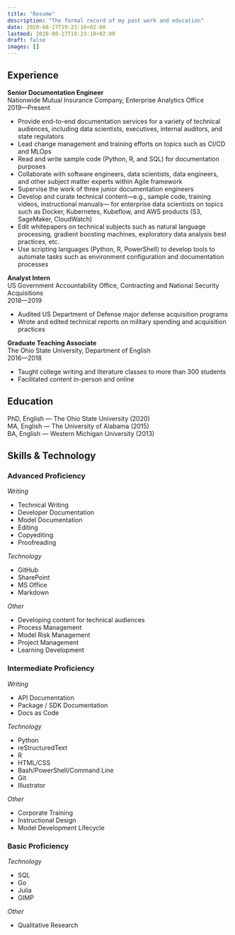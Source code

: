 ```yaml
---
title: "Resume"
description: "The formal record of my past work and education"
date: 2020-08-27T19:23:18+02:00
lastmod: 2020-08-27T19:23:18+02:00
draft: false
images: []
---
```


## Experience

**Senior Documentation Engineer**<br>
Nationwide Mutual Insurance Company, Enterprise Analytics Office<br>
2019—Present

- Provide end-to-end documentation services for a variety of technical audiences, including data scientists, executives, internal auditors, and state regulators
- Lead change management and training efforts on topics such as CI/CD and MLOps
- Read and write sample code (Python, R, and SQL) for documentation purposes
- Collaborate with software engineers, data scientists, data engineers, and other subject matter experts within Agile framework
- Supervise the work of three junior documentation engineers
- Develop and curate technical content—e.g., sample code, training videos, instructional manuals— for enterprise data scientists on topics such as Docker, Kubernetes, Kubeflow, and AWS products (S3, SageMaker, CloudWatch)
- Edit whitepapers on technical subjects such as natural language processing, gradient boosting machines, exploratory data analysis best practices, etc.
- Use scripting languages (Python, R, PowerShell) to develop tools to automate tasks such as environment configuration and documentation processes

**Analyst Intern**<br>
US Government Accountability Office, Contracting and National Security Acquisitions<br>
2018—2019

- Audited US Department of Defense major defense acquisition programs
- Wrote and edited technical reports on military spending and acquisition practices


**Graduate Teaching Associate**<br>
The Ohio State University, Department of English<br>
2016—2018

- Taught college writing and literature classes to more than 300 students
- Facilitated content in-person and online

## Education 

PhD, English — The Ohio State University (2020)<br>
MA, English — The University of Alabama (2015)<br>
BA, English — Western Michigan University (2013)

## Skills & Technology

### Advanced Proficiency

*Writing*

- Technical Writing
- Developer Documentation
- Model Documentation
- Editing
- Copyediting
- Proofreading

*Technology*

- GitHub
- SharePoint
- MS Office
- Markdown

*Other*

- Developing content for technical audiences
- Process Management
- Model Risk Management
- Project Management
- Learning Development

### Intermediate Proficiency

*Writing*

- API Documentation
- Package / SDK Documentation
- Docs as Code

*Technology*

- Python
- reStructuredText
- R
- HTML/CSS
- Bash/PowerShell/Command Line
- Git
- Illustrator

*Other*

- Corporate Training
- Instructional Design
- Model Development Lifecycle

### Basic Proficiency

*Technology*

- SQL
- Go
- Julia
- GIMP

*Other*

- Qualitative Research
